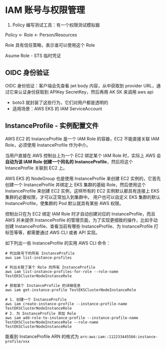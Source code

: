 
# IAM 账号与权限管理

1. Policy 编写测试工具：有一个权限测试模拟器

Policy <- Role <- Person/Resources

Role 具有信任策略，表示谁可以使用这个 Role

Asume Role - STS 临时凭证

## OIDC 身份验证

OIDC 身份验证：客户端会先查看 jwt body 内容，从中获取到 provider URL，通过它来认证身份获取到 APIKey SecretKey，然后再用 AK SK 来调用 aws api


- boto3 就封装了这些行为，它们对用户都是透明的
- 适用场景：AWS EKS 的 IAM ServiceAccount

## InstanceProfile - 实例配置文件

AWS EC2 的 InstanceProfile 是一个 IAM Role 的容器，EC2 不能直接关联 IAM Role，必须使用 InstanceProfile 作为中介。

当用户直接在 AWS 控制台上为一个 EC2 绑定某个 IAM Role 时，实际上 AWS 会**自动为该 IAM Role 创建一个同名的 InstanceProfile**，然后将这个 IntanceProfile 关联到 EC2 上。

AWS EKS 的 NodeGroup 也是使用 InstanceProfile 来创建 EC2 实例的，它首先创建一个 InstanceProfile 并绑定上 EKS 集群的基础 Role，然后使用这个 InstanceProfile 来创建 EC2 实例，这样所有的 EC2 实例默认都具有连接上 EKS 集群的必要权限，才可以正常加入到集群中。
用户也可以自定义 EKS 集群的默认 InstanceProfile，使集群的 Pod 默认就具有某些 AWS 权限。

控制台只在为 EC2 绑定 IAM Role 时才自动创建对应的 InstanceProfile，而且 AWS 并未提供 InstanceProfile 的管理页面，为了实现更细致的操作，比如手动创建 InstanceProfile、查看当前有哪些 InstanceProfile、为 InstanceProfile 打标签等等，都需要通过 AWS CLI 或者 API 实现。

如下列出一些 InstanceProfile 的实用 AWS CLI 命令：

```shell
# 列出账号下的所有 InstanceProfile
aws iam list-instance-profiles

# 列出关联了某个 Role 的所有 InstanceProfile
aws iam list-instance-profiles-for-role --role-name TestEKSClusterNodeInstanceRole

# 获取某个 InstanceProfile 的详细信息
aws iam get-instance-profile TestEKSClusterNodeInstanceRole

# 1. 创建一个 InstanceProfile
aws iam create-instance-profile --instance-profile-name TestEKSClusterNodeInstanceRole
# 2. 为 InstanceProfile 添加 Role
aws iam add-role-to-instance-profile --instance-profile-name TestEKSClusterNodeInstanceRole --role-name TestEKSClusterNodeInstanceRole
```

能看到 InstanceProfile ARN 的格式为 `arn:aws:iam::112233445566:instance-profile/xxx`
